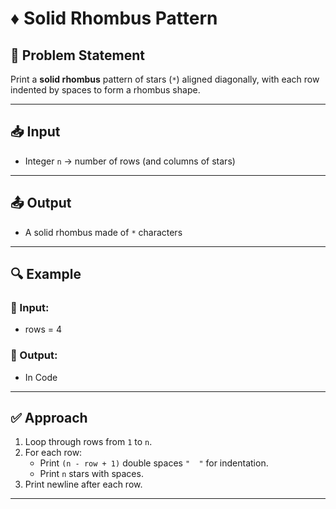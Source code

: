 # ♦️ Solid Rhombus Pattern

## 📝 Problem Statement

Print a **solid rhombus** pattern of stars (`*`) aligned diagonally, with each row indented by spaces to form a rhombus shape.

---

## 📥 Input
- Integer `n` → number of rows (and columns of stars)

---

## 📤 Output
- A solid rhombus made of `*` characters

---

## 🔍 Example

### 🔸 Input:

- rows = 4

### 🔸 Output:

- In Code

---

## ✅ Approach

1. Loop through rows from `1` to `n`.
2. For each row:
   - Print `(n - row + 1)` double spaces `"  "` for indentation.
   - Print `n` stars with spaces.
3. Print newline after each row.

---
